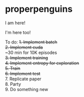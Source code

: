 # properpenguins

I am here!

I'm here too!

To do:
  ~~1. Implement batch~~ <br>
  ~~2. Implement cuda~~<br>
   ~30 min for 10K episodes<br>
  ~~3. Implement training <br>
  4. Implement entropy for exploration~~ <br>
  ~~5. Train~~ <br>
  ~~6. Implement test~~ <br>
  7. Replicate paper <br>
  8. Party <br>
  9. Do something new <br>
